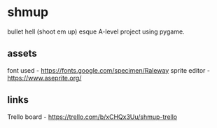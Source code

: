 # shmup
bullet hell (shoot em up) esque A-level project using pygame.  
## assets
font used - https://fonts.google.com/specimen/Raleway
sprite editor - https://www.aseprite.org/
## links
Trello board - https://trello.com/b/xCHQx3Uu/shmup-trello  
